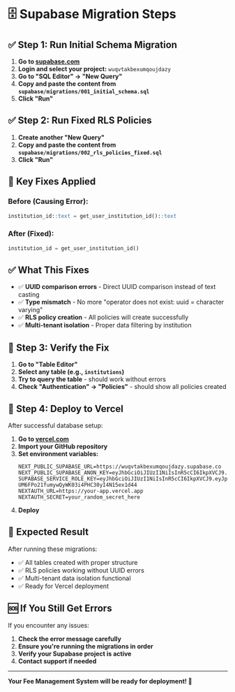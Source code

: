 # 🗄 Supabase Migration Steps

## ✅ **Step 1: Run Initial Schema Migration**

1. **Go to [supabase.com](https://supabase.com)**
2. **Login and select your project:** `wuqvtakbexumqoujdazy`
3. **Go to "SQL Editor" → "New Query"**
4. **Copy and paste the content from `supabase/migrations/001_initial_schema.sql`**
5. **Click "Run"**

## ✅ **Step 2: Run Fixed RLS Policies**

1. **Create another "New Query"**
2. **Copy and paste the content from `supabase/migrations/002_rls_policies_fixed.sql`**
3. **Click "Run"**

## 🔧 **Key Fixes Applied**

### **Before (Causing Error):**
```sql
institution_id::text = get_user_institution_id()::text
```

### **After (Fixed):**
```sql
institution_id = get_user_institution_id()
```

## ✅ **What This Fixes**

- ✅ **UUID comparison errors** - Direct UUID comparison instead of text casting
- ✅ **Type mismatch** - No more "operator does not exist: uuid = character varying"
- ✅ **RLS policy creation** - All policies will create successfully
- ✅ **Multi-tenant isolation** - Proper data filtering by institution

## 🧪 **Step 3: Verify the Fix**

1. **Go to "Table Editor"**
2. **Select any table (e.g., `institutions`)**
3. **Try to query the table** - should work without errors
4. **Check "Authentication" → "Policies"** - should show all policies created

## 🚀 **Step 4: Deploy to Vercel**

After successful database setup:

1. **Go to [vercel.com](https://vercel.com)**
2. **Import your GitHub repository**
3. **Set environment variables:**
   ```
   NEXT_PUBLIC_SUPABASE_URL=https://wuqvtakbexumqoujdazy.supabase.co
   NEXT_PUBLIC_SUPABASE_ANON_KEY=eyJhbGciOiJIUzI1NiIsInR5cCI6IkpXVCJ9.eyJpc3MiOiJzdXBhYmFzZSIsInJlZiI6Ind1cXZ0YWtiZXh1bXFvdWpkYXp5Iiwicm9sZSI6ImFub24iLCJpYXQiOjE3NTUzNjA1NDgsImV4cCI6MjA3MDkzNjU0OH0.Wm96tObUDMJai6ZI6f45BoBBx5S1kZBHTLrMV0djcMw
   SUPABASE_SERVICE_ROLE_KEY=eyJhbGciOiJIUzI1NiIsInR5cCI6IkpXVCJ9.eyJpc3MiOiJzdXBhYmFzZSIsInJlZiI6Ind1cXZ0YWtiZXh1bXFvdWpkYXp5Iiwicm9sZSI6InNlcnZpY2Vfcm9sZSIsImlhdCI6MTc1NTM2MDU0OCwiZXhwIjoyMDcwOTM2NTQ4fQ._T2d-UM6FPo21fumywQyWK03i4PHC30yI4N15ex1d44
   NEXTAUTH_URL=https://your-app.vercel.app
   NEXTAUTH_SECRET=your_random_secret_here
   ```
4. **Deploy**

## 🎯 **Expected Result**

After running these migrations:
- ✅ All tables created with proper structure
- ✅ RLS policies working without UUID errors
- ✅ Multi-tenant data isolation functional
- ✅ Ready for Vercel deployment

## 🆘 **If You Still Get Errors**

If you encounter any issues:

1. **Check the error message carefully**
2. **Ensure you're running the migrations in order**
3. **Verify your Supabase project is active**
4. **Contact support if needed**

---

**Your Fee Management System will be ready for deployment! 🚀**
